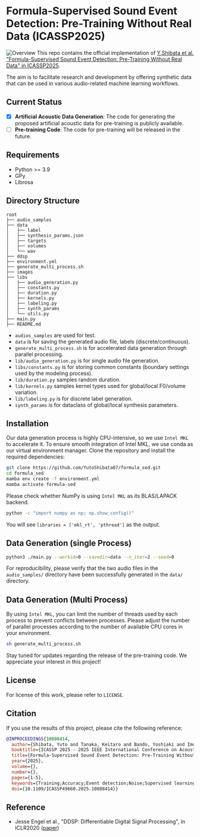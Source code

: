 # Formula-Supervised Sound Event Detection: Pre-Training Without Real Data (ICASSP2025)
![Overview](images/data_comparison_0331.png)
This repo contains the official implementation of [Y.Shibata et al. "Formula-Supervised Sound Event Detection: Pre-Training Without Real Data" in ICASSP2025](https://yutoshibata07.github.io/Formula-SED/).

The aim is to facilitate research and development by offering synthetic data that can be used in various audio-related machine learning workflows.

## Current Status

- [x] **Artificial Acoustic Data Generation**: The code for generating the proposed artificial acoustic data for pre-training is publicly available.
- [ ] **Pre-training Code**: The code for pre-training will be released in the future.

## Requirements

* Python >= 3.9
* GPy
* Librosa

## Directory Structure
```directory structure
root
├── audio_samples
├── data
│   ├── label
│   ├── synthesis_params.json
│   ├── targets
│   ├── volumes
│   └── wav
├── ddsp
├── environment.yml
├── generate_multi_process.sh
├── images
├── libs
│   ├── audio_generation.py
│   ├── constants.py
│   ├── duration.py
│   ├── kernels.py
│   ├── labeling.py
│   ├── synth_params
│   └── utils.py
├── main.py
├── README.md

```
* `audios_samples` are used for test.
* `data` is for saving the generated audio file, labels (discrete/continuous).
* `generate_multi_process.sh` is for accelerated data generation through parallel processing.
* `lib/audio_generation.py` is for single audio file generation.
* `libs/constants.py` is for storing common constants (boundary settings used by the modeling process).
* `lib/duration.py` samples random duration.
* `lib/kernels.py` samples kernel types used for global/local F0/volume variation.
* `lib/labeling.py` is for discrete label generation.
* `synth_params` is for dataclass of global/local synthesis parameters.


## Installation
Our data generation process is highly CPU-intensive, so we use `Intel MKL` to accelerate it. To ensure smooth integration of Intel MKL, we use conda as our virtual environment manager.
Clone the repository and install the required dependencies:
```bash
git clone https://github.com/YutoShibata07/formula_sed.git
cd formula_sed
mamba env create -f environment.yml
mamba activate formula-sed
```
Please check whether NumPy is using `Intel MKL` as its BLAS/LAPACK backend.
```bash
python -c "import numpy as np; np.show_config()"
```
You will see `libraries = ['mkl_rt', 'pthread']` as the output.
## Data Generation (single Process)
```bash
python3 ./main.py --workid=0 --savedir=data --n_iter=2 --seed=0 
```
For reproducibility, please verify that the two audio files in the `audio_samples/` directory have been successfully generated in the `data/` directory. 
## Data Generation (Multi Process)
By using `Intel MKL`, you can limit the number of threads used by each process to prevent conflicts between processes. Please adjust the number of parallel processes according to the number of available CPU cores in your environment.
```bash
sh generate_multi_process.sh
```
Stay tuned for updates regarding the release of the pre-training code. We appreciate your interest in this project!

## License

For license of this work, please refer to `LICENSE`.

## Citation
If you use the results of this project, please cite the following reference:
```bibtex
@INPROCEEDINGS{10888414,
  author={Shibata, Yuto and Tanaka, Keitaro and Bando, Yoshiaki and Imoto, Keisuke and Kalaoka, Hirokatsu and Aoki, Yoshimitsu},
  booktitle={ICASSP 2025 - 2025 IEEE International Conference on Acoustics, Speech and Signal Processing (ICASSP)}, 
  title={Formula-Supervised Sound Event Detection: Pre-Training Without Real Data}, 
  year={2025},
  volume={},
  number={},
  pages={1-5},
  keywords={Training;Accuracy;Event detection;Noise;Supervised learning;Training data;Acoustics;Mathematical models;Timing;Synthetic data;sound event detection;pre-training without real data;environmental sound synthesis},
  doi={10.1109/ICASSP49660.2025.10888414}}
```
## Reference

* Jesse Engel et al., "DDSP: Differentiable Digital Signal Processing", in ICLR2020 ([paper](https://arxiv.org/abs/2001.04643))